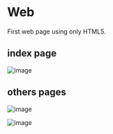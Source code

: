 # Web
First web page using only HTML5.

## index page
![image](https://user-images.githubusercontent.com/101295595/157704509-2e891bdf-df0e-485e-99d6-882efe1f173a.png)

## others pages
![image](https://user-images.githubusercontent.com/101295595/157705543-d1412b30-c190-4b04-85ca-e429c2c037e8.png)

![image](https://user-images.githubusercontent.com/101295595/157706460-6bd3de95-0d4a-44ac-aaf4-ba387410ea27.png)

